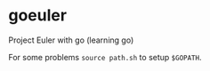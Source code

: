 goeuler
=======

Project Euler with go (learning go)

For some problems `source path.sh` to setup `$GOPATH`.
